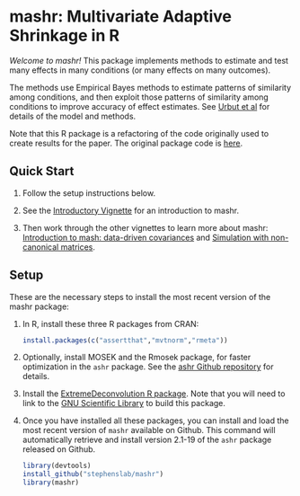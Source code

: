 # mashr: Multivariate Adaptive Shrinkage in R

*Welcome to mashr!* This package implements methods to estimate and
test many effects in many conditions (or many effects on many
outcomes). 

The methods use Empirical Bayes methods to estimate patterns of
similarity among conditions, and then exploit those patterns of
similarity among conditions to improve accuracy of effect estimates.
See [Urbut et al](http://biorxiv.org/content/early/2017/05/09/096552)
for details of the model and methods.

Note that this R package is a refactoring of the code originally used
to create results for the paper. The original package code is
[here](http://github.com/stephenslab/mashr-paper).

## Quick Start

1. Follow the setup instructions below.

2. See the [Introductory Vignette](docs/intro_mash.html) for an
introduction to mashr.

3. Then work through the other vignettes to learn more about mashr:
[Introduction to mash: data-driven covariances](docs/intro_mash_dd.html)
and [Simulation with non-canonical matrices](docs/simulate_noncanon.html).

## Setup

These are the necessary steps to install the most recent version of
the mashr package:

1. In R, install these three R packages from CRAN:

   ```R
   install.packages(c("assertthat","mvtnorm","rmeta"))
   ```

2. Optionally, install MOSEK and the Rmosek package, for faster
   optimization in the `ashr` package. See the
   [ashr Github repository](https://github.com/stephens999/ashr) for
   details.

3. Install the [ExtremeDeconvolution R package](https://github.com/jobovy/extreme-deconvolution#installation). Note that you will need to link to the
   [GNU Scientific Library](https://www.gnu.org/software/gsl) to
   build this package.

4. Once you have installed all these packages, you can install and
   load the most recent version of `mashr` available on Github. This
   command will automatically retrieve and install version 2.1-19 of
   the `ashr` package released on Github.

   ```R
   library(devtools)
   install_github("stephenslab/mashr")
   library(mashr)
   ```
